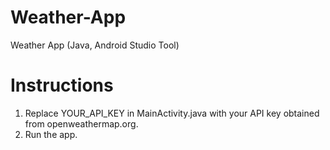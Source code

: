 # Weather-App
Weather App (Java, Android Studio Tool)

# Instructions
1. Replace YOUR_API_KEY in MainActivity.java with your API key obtained from openweathermap.org.
2. Run the app.
